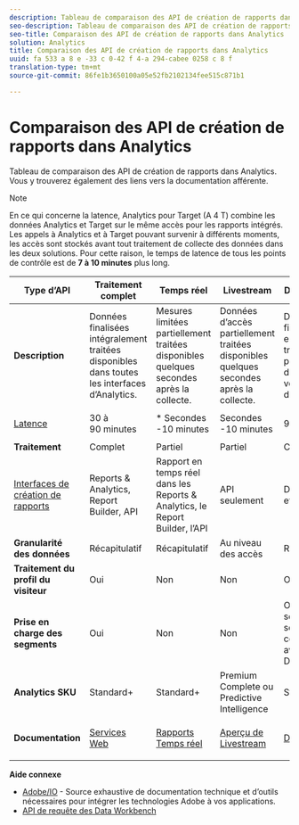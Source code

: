 ```yaml
---
description: Tableau de comparaison des API de création de rapports dans Analytics. Vous y trouverez également des liens vers la documentation afférente.
seo-description: Tableau de comparaison des API de création de rapports dans Analytics. Vous y trouverez également des liens vers la documentation afférente.
seo-title: Comparaison des API de création de rapports dans Analytics
solution: Analytics
title: Comparaison des API de création de rapports dans Analytics
uuid: fa 533 a 8 e -33 c 0-42 f 4-a 294-cabee 0258 c 8 f
translation-type: tm+mt
source-git-commit: 86fe1b3650100a05e52fb2102134fee515c871b1

---
```



# Comparaison des API de création de rapports dans Analytics

Tableau de comparaison des API de création de rapports dans Analytics. Vous y trouverez également des liens vers la documentation afférente.

>[!NOTE]
>
>En ce qui concerne la latence, Analytics pour Target (A 4 T) combine les données Analytics et Target sur le même accès pour les rapports intégrés. Les appels à Analytics et à Target pouvant survenir à différents moments, les accès sont stockés avant tout traitement de collecte des données dans les deux solutions. Pour cette raison, le temps de latence de tous les points de contrôle est de **7 à 10 minutes** plus long.

<table id="table_7AF4FD678D494063ADF459B3CBC3EF3F"> 
 <thead> 
  <tr> 
   <th colname="col1" class="entry"> Type d’API </th> 
   <th colname="col2" class="entry"> Traitement complet </th> 
   <th colname="col3" class="entry"> Temps réel </th> 
   <th colname="col4" class="entry"> Livestream </th> 
   <th colname="col5" class="entry"> Data Warehouse </th> 
  </tr> 
 </thead>
 <tbody> 
  <tr> 
   <td colname="col1"> <b>Description</b> </td> 
   <td colname="col2"> Données finalisées intégralement traitées disponibles dans toutes les interfaces d’Analytics. </td> 
   <td colname="col3"> Mesures limitées partiellement traitées disponibles quelques secondes après la collecte. </td> 
   <td colname="col4"> Données d’accès partiellement traitées disponibles quelques secondes après la collecte. </td> 
   <td colname="col5"> Données finalisées entièrement traitées utilisées pour l’extraction d’exportations volumineuses de données. </td> 
  </tr> 
  <tr> 
   <td colname="col1"> <p><a href="https://marketing.adobe.com/resources/help/en_US/analytics/whitepapers/analytics-data-availability.pdf" format="https" scope="external"> Latence</a> </p> </td> 
   <td colname="col2"> 30 à 90 minutes </td> 
   <td colname="col3"> * Secondes -10 minutes </td> 
   <td colname="col4"> Secondes -10 minutes </td> 
   <td colname="col5"> 90 minutes et + </td> 
  </tr> 
  <tr> 
   <td colname="col1"> <b>Traitement</b> </td> 
   <td colname="col2"> Complet </td> 
   <td colname="col3"> Partiel </td> 
   <td colname="col4"> Partiel </td> 
   <td colname="col5"> Complet </td> 
  </tr> 
  <tr> 
   <td colname="col1"> <a href="https://marketing.adobe.com/resources/help/en_US/reference/" format="https" scope="external"> Interfaces de création de rapports</a> </td> 
   <td colname="col2"> Reports &amp; Analytics, Report Builder, API </td> 
   <td colname="col3"> Rapport en temps réel dans les Reports &amp; Analytics, le Report Builder, l’API </td> 
   <td colname="col4"> API seulement </td> 
   <td colname="col5"> Data Warehouse et API </td> 
  </tr> 
  <tr> 
   <td colname="col1"> <b>Granularité des données</b> </td> 
   <td colname="col2"> Récapitulatif </td> 
   <td colname="col3"> Récapitulatif </td> 
   <td colname="col4"> Au niveau des accès </td> 
   <td colname="col5"> Récapitulatif </td> 
  </tr> 
  <tr> 
   <td colname="col1"> <b>Traitement du profil du visiteur</b> </td> 
   <td colname="col2"> Oui </td> 
   <td colname="col3"> Non </td> 
   <td colname="col4"> Non </td> 
   <td colname="col5"> Oui </td> 
  </tr> 
  <tr> 
   <td colname="col1"> <b>Prise en charge des segments</b> </td> 
   <td colname="col2"> Oui </td> 
   <td colname="col3"> Non </td> 
   <td colname="col4"> Non </td> 
   <td colname="col5"> Oui (mais seulement les segments compatibles avec Data Warehouse) </td> 
  </tr> 
  <tr> 
   <td colname="col1"> <b>Analytics SKU</b> </td> 
   <td colname="col2"> Standard+ </td> 
   <td colname="col3"> Standard+ </td> 
   <td colname="col4"> Premium Complete ou Predictive Intelligence </td> 
   <td colname="col5"> Standard+ </td> 
  </tr> 
  <tr> 
   <td colname="col1"> <b>Documentation</b> </td> 
   <td colname="col2"> <p> <a href="https://marketing.adobe.com/developer/documentation/analytics-reporting-1-4/get-started%E2%80%8B" format="https" scope="external"> Services Web</a> </p> </td> 
   <td colname="col3"> <p> <a href="https://marketing.adobe.com/developer/documentation/analytics-reporting-1-4/real-time" format="https" scope="external"> Rapports Temps réel</a> </p> </td> 
   <td colname="col4"> <p> <a href="https://marketing.adobe.com/developer/documentation/analytics-live-stream/overview-1%E2%80%8B" format="https" scope="external"> Aperçu de Livestream</a> </p> </td> 
   <td colname="col5"> <p><a href="https://marketing.adobe.com/resources/help/en_US/reference/data_warehouse.html" format="https" scope="external"> Data Warehouse</a> </p> </td> 
  </tr> 
 </tbody> 
</table>

**Aide connexe**

* [Adobe/IO](https://www.adobe.io/) - Source exhaustive de documentation technique et d’outils nécessaires pour intégrer les technologies Adobe à vos applications.
* [API de requête des Data Workbench](https://marketing.adobe.com/developer/documentation/data-workbench-query-api/c-ins-qry-api)

